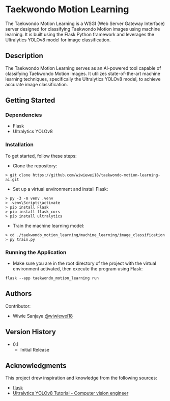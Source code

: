 # Taekwondo Motion Learning

The Taekwondo Motion Learning is a WSGI (Web Server Gateway Interface) server designed for classifying Taekwondo Motion images using machine learning. It is built using the Flask Python framework and leverages the Ultralytics YOLOv8 model for image classification.

## Description

The Taekwondo Motion Learning serves as an AI-powered tool capable of classifying Taekwondo Motion images. It utilizes state-of-the-art machine learning techniques, specifically the Ultralytics YOLOv8 model, to achieve accurate image classification.

## Getting Started

### Dependencies

- Flask
- Ultralytics YOLOv8

### Installation

To get started, follow these steps:

- Clone the repository:

```
> git clone https://github.com/wiwiewei18/taekwondo-motion-learning-ai.git
```

- Set up a virtual environment and install Flask:

```
> py -3 -m venv .venv
> .venv\Scripts\activate
> pip install Flask
> pip install flask_cors
> pip install ultralytics
```

- Train the machine learning model:

```
> cd ./taekwondo_motion_learning/machine_learning/image_classification
> py train.py
```

### Running the Application

- Make sure you are in the root directory of the project with the virtual environment activated, then execute the program using Flask:

```
flask --app taekwondo_motion_learning run
```

## Authors

Contributor:

- Wiwie Sanjaya [@wiwiewei18](https://github.com/wiwiewei18)

## Version History

- 0.1
  - Initial Release

## Acknowledgments

This project drew inspiration and knowledge from the following sources:

- [flask](https://flask.palletsprojects.com/en/2.3.x/)
- [Ultralytics YOLOv8 Tutorial - Computer vision engineer](https://www.youtube.com/playlist?list=PLb49csYFtO2FXGMZxqmPrw_0GPJnPR0Up)
